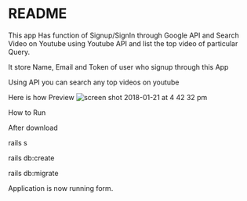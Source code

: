 # README

This app Has function of Signup/SignIn through Google API and Search Video on Youtube using Youtube API and list the top video of particular Query.

It store Name, Email and Token of user who signup through this App

Using API you can search any top videos on youtube

Here is how Preview
![screen shot 2018-01-21 at 4 42 32 pm](https://user-images.githubusercontent.com/34249851/35193813-1bff85ca-feca-11e7-87af-947bd3c9d977.png)


How to Run

After download

rails s

rails db:create

rails db:migrate

Application is now running form.
